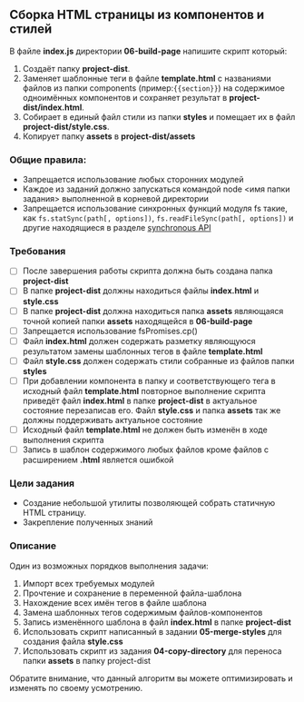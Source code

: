 ## Сборка HTML страницы из компонентов и стилей

В файле **index.js** директории **06-build-page** напишите скрипт который:
1. Создаёт папку  **project-dist**.
2. Заменяет шаблонные теги в файле **template.html** с названиями файлов из папки components (пример:```{{section}}```) на содержимое одноимённых компонентов и  сохраняет результат в **project-dist/index.html**.
3. Собирает в единый файл стили из папки **styles** и помещает их в файл **project-dist/style.css**.
4. Копирует папку **assets** в **project-dist/assets**


### Общие правила:

- Запрещается использование любых сторонних модулей
- Каждое из заданий должно запускаться командой node <имя папки задания> выполненной в корневой директории
- Запрещается использование синхронных функций модуля fs такие, как ```fs.statSync(path[, options])```,
```fs.readFileSync(path[, options])``` и другие находящиеся в разделе [synchronous API](https://nodejs.org/api/fs.html#fs_synchronous_api)

### Требования
- [ ] После завершения работы скрипта должна быть создана папка **project-dist**
- [ ] В папке **project-dist** должны находиться файлы **index.html** и **style.css**
- [ ] В папке **project-dist** должна находиться папка **assets** являющаяся точной копией папки **assets** находящейся в **06-build-page**
- [ ] Запрещается использование fsPromises.cp()
- [ ] Файл **index.html** должен содержать разметку являющуюся результатом замены шаблонных тегов в файле **template.html**
- [ ] Файл **style.css** должен содержать стили собранные из файлов папки **styles**
- [ ] При добавлении компонента в папку и соответствующего тега в исходный файл **template.html** повторное выполнение скрипта приведёт файл **index.html** в папке **project-dist** в актуальное состояние перезаписав его. Файл **style.css** и папка **assets** так же должны поддерживать актуальное состояние
- [ ] Исходный файл **template.html** не должен быть изменён в ходе выполнения скрипта
- [ ] Запись в шаблон содержимого любых файлов кроме файлов с расширением **.html** является ошибкой
### Цели задания

- Создание небольшой утилиты позволяющей собрать статичную HTML страницу.
- Закрепление полученных знаний

### Описание

Один из возможных порядков выполнения задачи:

1. Импорт всех требуемых модулей
2. Прочтение и сохранение в переменной файла-шаблона
3. Нахождение всех имён тегов в файле шаблона
4. Замена шаблонных тегов содержимым файлов-компонентов
5. Запись изменённого шаблона в файл **index.html** в папке **project-dist**
6. Использовать скрипт написанный в задании **05-merge-styles** для создания файла **style.css**
7. Использовать скрипт из задания **04-copy-directory** для переноса папки **assets** в папку project-dist

Обратите внимание, что данный алгоритм вы можете оптимизировать и изменять по своему усмотрению.

